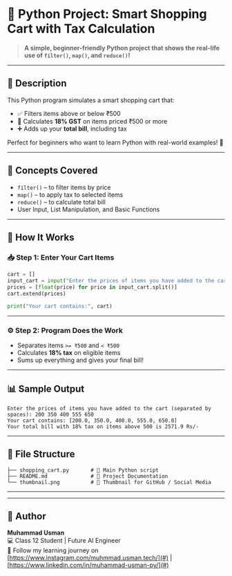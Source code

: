 # 🛒 Python Project: Smart Shopping Cart with Tax Calculation  
> **A simple, beginner-friendly Python project that shows the real-life use of `filter()`, `map()`, and `reduce()`!**

---

## 📌 Description

This Python program simulates a smart shopping cart that:

- ✅ Filters items above or below ₹500  
- 💸 Calculates **18% GST** on items priced ₹500 or more  
- ➕ Adds up your **total bill**, including tax

Perfect for beginners who want to learn Python with real-world examples! 🙌

---

## 🧠 Concepts Covered

- `filter()` – to filter items by price  
- `map()` – to apply tax to selected items  
- `reduce()` – to calculate total bill  
- User Input, List Manipulation, and Basic Functions

---

## 🚀 How It Works

### 📥 Step 1: Enter Your Cart Items

```python
cart = []
input_cart = input("Enter the prices of items you have added to the cart (separated by spaces): ")
prices = [float(price) for price in input_cart.split()]
cart.extend(prices)

print("Your cart contains:", cart)
```

---

### ⚙️ Step 2: Program Does the Work

- Separates items `>= ₹500` and `< ₹500`  
- Calculates **18% tax** on eligible items  
- Sums up everything and gives your final bill!

---

## 📊 Sample Output

```
Enter the prices of items you have added to the cart (separated by spaces): 200 350 400 555 650
Your cart contains: [200.0, 350.0, 400.0, 555.0, 650.0]
Your total bill with 18% tax on items above 500 is 2571.9 Rs/-
```

---

## 📁 File Structure

```
├── shopping_cart.py       # 🧾 Main Python script
├── README.md              # 📘 Project Documentation
└── thumbnail.png          # 📸 Thumbnail for GitHub / Social Media
```

---
---

## 📣 Author

**Muhammad Usman**  
💻 Class 12 Student | Future AI Engineer  
📍 Follow my learning journey on [https://www.instagram.com/muhmmad.usman.tech/](#) | [https://www.linkedin.com/in/muhammad-usman-py/](#)
